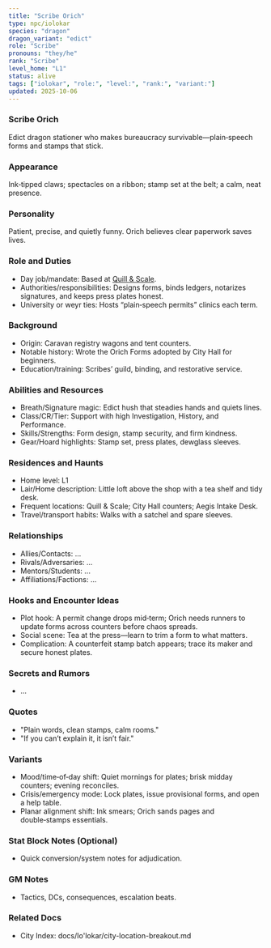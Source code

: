```yaml
---
title: "Scribe Orich"
type: npc/iolokar
species: "dragon"
dragon_variant: "edict"
role: "Scribe"
pronouns: "they/he"
rank: "Scribe"
level_home: "L1"
status: alive
tags: ["iolokar", "role:", "level:", "rank:", "variant:"]
updated: 2025-10-06
---
```

### Scribe Orich

Edict dragon stationer who makes bureaucracy survivable—plain‑speech forms and stamps that stick.

### Appearance

Ink‑tipped claws; spectacles on a ribbon; stamp set at the belt; a calm, neat presence.

### Personality

Patient, precise, and quietly funny. Orich believes clear paperwork saves lives.

### Role and Duties

- Day job/mandate: Based at [Quill & Scale](docs/Io'lokar/Locations/quill-and-scale.md).
- Authorities/responsibilities: Designs forms, binds ledgers, notarizes signatures, and keeps press plates honest.
- University or weyr ties: Hosts “plain‑speech permits” clinics each term.

### Background

- Origin: Caravan registry wagons and tent counters.
- Notable history: Wrote the Orich Forms adopted by City Hall for beginners.
- Education/training: Scribes’ guild, binding, and restorative service.

### Abilities and Resources

- Breath/Signature magic: Edict hush that steadies hands and quiets lines.
- Class/CR/Tier: Support with high Investigation, History, and Performance.
- Skills/Strengths: Form design, stamp security, and firm kindness.
- Gear/Hoard highlights: Stamp set, press plates, dewglass sleeves.

### Residences and Haunts

- Home level: L1
- Lair/Home description: Little loft above the shop with a tea shelf and tidy desk.
- Frequent locations: Quill & Scale; City Hall counters; Aegis Intake Desk.
- Travel/transport habits: Walks with a satchel and spare sleeves.

### Relationships

- Allies/Contacts: ...
- Rivals/Adversaries: ...
- Mentors/Students: ...
- Affiliations/Factions: ...

### Hooks and Encounter Ideas

- Plot hook: A permit change drops mid‑term; Orich needs runners to update forms across counters before chaos spreads.
- Social scene: Tea at the press—learn to trim a form to what matters.
- Complication: A counterfeit stamp batch appears; trace its maker and secure honest plates.

### Secrets and Rumors

- ...

### Quotes

- "Plain words, clean stamps, calm rooms."
- "If you can’t explain it, it isn’t fair."

### Variants

- Mood/time‑of‑day shift: Quiet mornings for plates; brisk midday counters; evening reconciles.
- Crisis/emergency mode: Lock plates, issue provisional forms, and open a help table.
- Planar alignment shift: Ink smears; Orich sands pages and double‑stamps essentials.

### Stat Block Notes (Optional)

- Quick conversion/system notes for adjudication.

### GM Notes

- Tactics, DCs, consequences, escalation beats.

### Related Docs

- City Index: docs/Io'lokar/city-location-breakout.md
